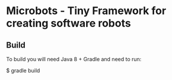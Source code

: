 Microbots - Tiny Framework for creating software robots
=======================================================

Build
-----
To build you will need Java 8 + Gradle and need to run:

$ gradle build
